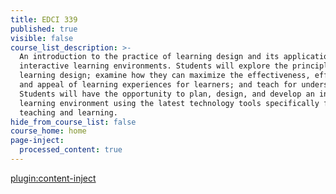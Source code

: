 ```yaml
---
title: EDCI 339
published: true
visible: false
course_list_description: >-
  An introduction to the practice of learning design and its application to
  interactive learning environments. Students will explore the principles of
  learning design; examine how they can maximize the effectiveness, efficiency
  and appeal of learning experiences for learners; and teach for understanding.
  Students will have the opportunity to plan, design, and develop an interactive
  learning environment using the latest technology tools specifically for
  teaching and learning.
hide_from_course_list: false
course_home: home
page-inject:
  processed_content: true
---
```


[plugin:content-inject](/edci339/home/_important-reminders)
